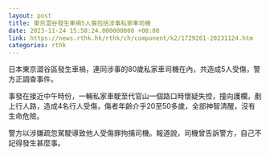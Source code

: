 ```yaml
---
layout: post
title: 東京澀谷發生車禍5人傷包括涉事私家車司機
date: 2023-11-24 15:58:24.000000000 +08:00
link: https://news.rthk.hk/rthk/ch/component/k2/1729261-20231124.htm
categories: rthk
---
```


日本東京澀谷區發生車禍，連同涉事的80歲私家車司機在內，共造成5人受傷，警方正調查事件。

事發在接近中午時份，一輛私家車駛至代官山一個路口時懷疑失控，撞向護欄，剷上行人路，造成4名行人受傷，傷者年齡介乎20至50多歲，全部神智清醒，沒有生命危險。

警方以涉嫌疏忽駕駛導致他人受傷罪拘捕司機。報道說，司機曾告訴警方，自己不記得發生甚麼事。
